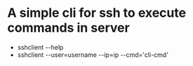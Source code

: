 # A simple cli for ssh to execute commands in server 
* sshclient --help
* sshclient --user=username --ip=ip --cmd='cli-cmd'
